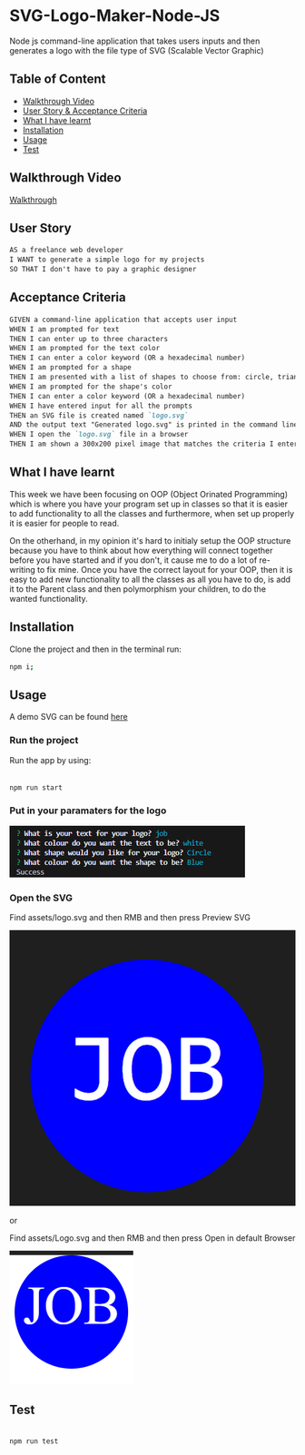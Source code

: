 # SVG-Logo-Maker-Node-JS

Node js command-line application that takes users inputs and then generates a logo with the file type of SVG (Scalable Vector Graphic)

## Table of Content

- [Walkthrough Video](#walkthrough-video)
- [User Story & Acceptance Criteria](#user-story)
- [What I have learnt](#what-i-have-learnt)
- [Installation](#installation)
- [Usage](#usage)
- [Test](#test)

## Walkthrough Video

[Walkthrough](https://youtu.be/tTyFfKo-ilk)

## User Story

```md
AS a freelance web developer
I WANT to generate a simple logo for my projects
SO THAT I don't have to pay a graphic designer
```

## Acceptance Criteria

```md
GIVEN a command-line application that accepts user input
WHEN I am prompted for text
THEN I can enter up to three characters
WHEN I am prompted for the text color
THEN I can enter a color keyword (OR a hexadecimal number)
WHEN I am prompted for a shape
THEN I am presented with a list of shapes to choose from: circle, triangle, and square
WHEN I am prompted for the shape's color
THEN I can enter a color keyword (OR a hexadecimal number)
WHEN I have entered input for all the prompts
THEN an SVG file is created named `logo.svg`
AND the output text "Generated logo.svg" is printed in the command line
WHEN I open the `logo.svg` file in a browser
THEN I am shown a 300x200 pixel image that matches the criteria I entered
```

## What I have learnt

This week we have been focusing on OOP (Object Orinated Programming) which is where you have your program set up in classes so that it is easier to add functionality to all the classes and furthermore, when set up properly it is easier for people to read.

On the otherhand, in my opinion it's hard to initialy setup the OOP structure because you have to think about how everything will connect together before you have started and if you don't, it cause me to do a lot of re-writing to fix mine. Once you have the correct layout for your OOP, then it is easy to add new functionality to all the classes as all you have to do, is add it to the Parent class and then polymorphism your children, to do the wanted functionality.

## Installation

Clone the project and then in the terminal run:

```bash
npm i;
```

## Usage

A demo SVG can be found [here](./assets/logo.svg)

### Run the project

Run the app by using:

```bash

npm run start

```

### Put in your paramaters for the logo

![Inputting wanted Logo](./READMEImages/InquirerInputs.png)

### Open the SVG

Find assets/logo.svg and then RMB and then press Preview SVG

![SVG](./READMEImages/SVG.png)

or

Find assets/Logo.svg and then RMB and then press Open in default Browser

![SVG in Browser](./READMEImages/SVGBrowser.png)

## Test

```bash

npm run test

```
